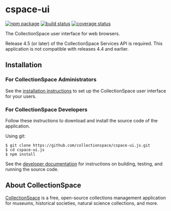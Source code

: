 # cspace-ui

[![npm package](https://img.shields.io/npm/v/cspace-ui.svg)](https://www.npmjs.com/package/cspace-ui)
[![build status](https://travis-ci.org/collectionspace/cspace-ui.js.svg?branch=master)](https://travis-ci.org/collectionspace/cspace-ui.js)
[![coverage status](https://coveralls.io/repos/github/collectionspace/cspace-ui.js/badge.svg?branch=master)](https://coveralls.io/github/collectionspace/cspace-ui.js?branch=master)

The CollectionSpace user interface for web browsers.

Release 4.5 (or later) of the CollectionSpace Services API is required. This application is not compatible with releases 4.4 and earlier.

## Installation

### For CollectionSpace Administrators

See the [installation instructions](https://github.com/collectionspace/cspace-ui.js/tree/master/docs/installation) to set up the CollectionSpace user interface for your users.

### For CollectionSpace Developers

Follow these instructions to download and install the source code of the application.

Using git:

```
$ git clone https://github.com/collectionspace/cspace-ui.js.git
$ cd cspace-ui.js
$ npm install
```

See the [developer documentation](https://github.com/collectionspace/cspace-ui.js/tree/master/docs) for instructions on building, testing, and running the source code.

## About CollectionSpace

[CollectionSpace](http://www.collectionspace.org/) is a free, open-source collections management application for museums, historical societies, natural science collections, and more.
